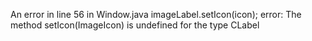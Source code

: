 An error in 
line 56 in Window.java 
imageLabel.setIcon(icon);
error: The method setIcon(ImageIcon) is undefined for the type CLabel


